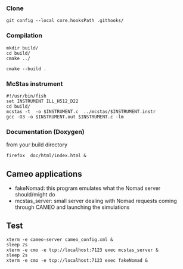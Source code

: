 ### Clone
```
git config --local core.hooksPath .githooks/
```

### Compilation

```
mkdir build/
cd build/
cmake ../

cmake --build .
```

### McStas instrument
```
#!/usr/bin/fish
set INSTRUMENT ILL_H512_D22
cd build/
mcstas -t  -o $INSTRUMENT.c  ../mcstas/$INSTRUMENT.instr 
gcc -O3 -o $INSTRUMENT.out $INSTRUMENT.c -lm
```


### Documentation (Doxygen)
from your build directory
```
firefox  doc/html/index.html &
```


## Cameo applications

 - fakeNomad: this program emulates what the Nomad server should/might do
 - mcstas_server: small server dealing with Nomad requests coming through CAMEO and launching the simulations


## Test
```
xterm -e cameo-server cameo_config.xml &
sleep 2s
xterm -e cmo -e tcp://localhost:7123 exec mcstas_server &
sleep 2s
xterm -e cmo -e tcp://localhost:7123 exec fakeNomad &

```

